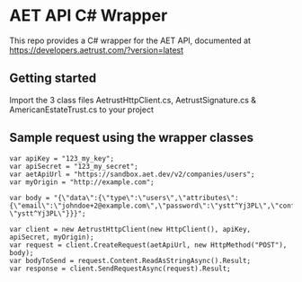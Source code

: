 # AET API C# Wrapper
This repo provides a C# wrapper for the AET API, documented at https://developers.aetrust.com/?version=latest

## Getting started
Import the 3 class files AetrustHttpClient.cs, AetrustSignature.cs & AmericanEstateTrust.cs to your project  

## Sample request using the wrapper classes
```
var apiKey = "123_my_key";
var apiSecret = "123_my_secret";
var aetApiUrl = "https://sandbox.aet.dev/v2/companies/users";
var myOrigin = "http://example.com";

var body = "{\"data\":{\"type\":\"users\",\"attributes\":{\"email\":\"johndoe+2@example.com\",\"password\":\"ystt^Yj3PL\",\"confirmPassword\": \"ystt^Yj3PL\"}}}";

var client = new AetrustHttpClient(new HttpClient(), apiKey, apiSecret, myOrigin);
var request = client.CreateRequest(aetApiUrl, new HttpMethod("POST"), body);
var bodyToSend = request.Content.ReadAsStringAsync().Result;
var response = client.SendRequestAsync(request).Result;
```

